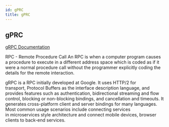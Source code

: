 ```yaml
---
id: gPRC
title: gPRC
---
```


## gPRC

[gRPC Documentation](https://grpc.io/)

RPC - Remote Procedure Call
An RPC is when a computer program causes a procedure to execute in a different address space which is coded as if it were a normal procedure call without the programmer explicitly coding the details for the remote interaction.

gRPC is a RPC initially developed at Google. It uses HTTP/2 for transport, Protocol Buffers as the interface description language, and provides features such as authentication, bidirectional streaming and flow control, blocking or non-blocking bindings, and cancellation and timeouts. It generates cross-platform client and server bindings for many languages. Most common usage scenarios include connecting services in microservices style architecture and connect mobile devices, browser clients to back-end services.